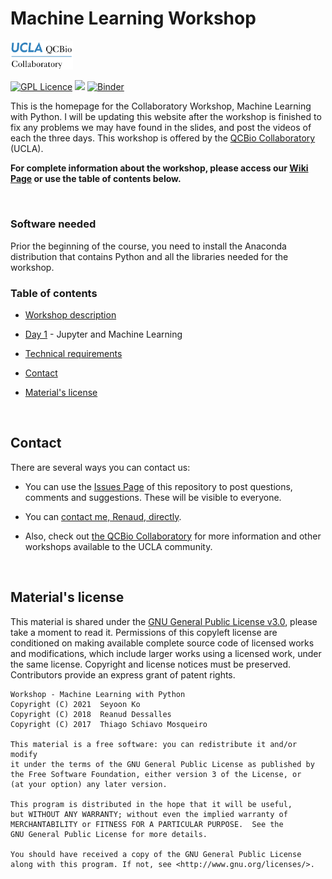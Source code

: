 # Machine Learning Workshop

<img src="materials/qcbCollaboratory_logo.png" width="100" />

[![GPL Licence](https://badges.frapsoft.com/os/gpl/gpl.svg?v=103)](https://opensource.org/licenses/GPL-3.0/)
<img src="https://img.shields.io/badge/Python-_3.*-brightgreen.svg">
[![Binder](https://mybinder.org/badge.svg)](https://mybinder.org/v2/gh/kose-y/W17.MachineLearning/main)

This is the homepage for the Collaboratory Workshop, Machine Learning with Python. I will be updating this website after the workshop is finished to fix any problems we may have found in the slides, and post the videos of each the three days. This workshop is offered by the [QCBio Collaboratory](https://qcb.ucla.edu/collaboratory/workshops/machinelearning/) (UCLA).

**For complete information about the workshop, please access our [Wiki Page](https://github.com/kose-y/W17.MachineLearning/wiki) or use the table of contents below.**

<br />

### Software needed

Prior the beginning of the course, you need to install the Anaconda distribution that contains Python and all the libraries needed for the workshop.

### Table of contents

* [Workshop description](https://github.com/kose-y/W17.MachineLearning/wiki#workshop-description)

* [Day 1](https://github.com/kose-y/W17.MachineLearning/wiki/Day-1) - Jupyter and Machine Learning

<!--* [Day 2](https://github.com/kose-y/W17.MachineLearning/wiki/Day-2) - Classification and performance

* [Day 3](https://github.com/kose-y/W17.MachineLearning/wiki/Day-3) - Cross-validation and regression

* [Extra resources for after the workshop](https://github.com/kose-y/W17.MachineLearning/wiki/Extra-resources-for-after-the-workshop)-->

* [Technical requirements](https://github.com/kose-y/W17.MachineLearning/wiki#technical-requirements)

* [Contact](https://github.com/kose-y/W17.MachineLearning/wiki#contact)

* [Material's license](./README.md#materials-license)


<br />

## Contact

There are several ways you can contact us:

* You can use the [Issues Page](https://github.com/kose-y/W17.MachineLearning/issues) of this repository to post questions, comments and suggestions. These will be visible to everyone.

* You can [contact me, Renaud, directly](https://dessalles.github.io/).

* Also, check out [the QCBio Collaboratory](https://qcb.ucla.edu/collaboratory/) for more information and other workshops available to the UCLA community.


<br />

## Material's license

This material is shared under the [GNU General Public License v3.0](https://github.com/kose-y/W17.MachineLearning/blob/master/LICENSE), please take a moment to read it. Permissions of this copyleft license are conditioned on making available complete source code of licensed works and modifications, which include larger works using a licensed work, under the same license. Copyright and license notices must be preserved. Contributors provide an express grant of patent rights.

```
Workshop - Machine Learning with Python
Copyright (C) 2021  Seyoon Ko
Copyright (C) 2018  Reanud Dessalles
Copyright (C) 2017  Thiago Schiavo Mosqueiro

This material is a free software: you can redistribute it and/or modify
it under the terms of the GNU General Public License as published by
the Free Software Foundation, either version 3 of the License, or
(at your option) any later version.

This program is distributed in the hope that it will be useful,
but WITHOUT ANY WARRANTY; without even the implied warranty of
MERCHANTABILITY or FITNESS FOR A PARTICULAR PURPOSE.  See the
GNU General Public License for more details.

You should have received a copy of the GNU General Public License
along with this program. If not, see <http://www.gnu.org/licenses/>.
```
